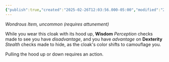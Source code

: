 ```yaml
---
{"publish":true,"created":"2025-02-26T12:03:56.000-05:00","modified":"2025-02-26T12:03:56.779-05:00","tags":["Nessa","Magnus","Objet","Lutilda"],"cssclasses":""}
---
```


*Wondrous Item, uncommon (requires attunement)*

While you wear this cloak with its hood up, **Wisdom** *Perception* checks made to see you have *disadvantage*, and you have *advantage* on **Dexterity** *Stealth* checks made to hide, as the cloak's color shifts to camouflage you. 

Pulling the hood up or down requires an action.